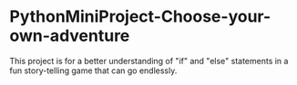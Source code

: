 # PythonMiniProject-Choose-your-own-adventure

This project is for a better understanding of "if" and "else" statements in a fun story-telling game that can go endlessly.

